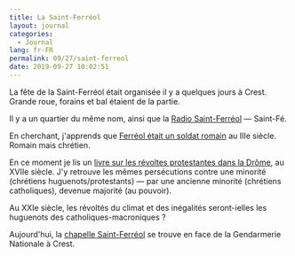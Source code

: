 ```yaml
---
title: La Saint-Ferréol
layout: journal
categories:
  - Journal
lang: fr-FR
permalink: 09/27/saint-ferreol
date: 2019-09-27 10:02:51
---
```


La fête de la Saint-Ferréol était organisée il y a quelques jours à Crest. Grande roue, forains et bal étaient de la partie.

Il y a un quartier du même nom, ainsi que la [Radio Saint-Ferréol](http://radiosaintfe.com) — Saint-Fé.

En cherchant, j'apprends que [Ferréol était un soldat romain](https://nominis.cef.fr/contenus/saint/1873/Saint-Ferreol.html)  au IIIe siècle. Romain mais chrétien.

En ce moment je lis un [livre sur les révoltes protestantes dans la Drôme](https://cartepatrimoine.ladrome.fr/notice-1836), au XVIIe siècle. J'y retrouve les mêmes persécutions contre une minorité (chrétiens huguenots/protestants) — par une ancienne minorité (chrétiens catholiques), devenue majorité (au pouvoir).

Au XXIe siècle, les révoltés du climat et des inégalités seront-ielles les huguenots des catholiques-macroniques ?

Aujourd'hui, la [chapelle Saint-Ferréol](https://www.librairiejeancalvin.fr/index.php/ljc/Publications/ISABEAU-VINCENT_22013) se trouve en face de la Gendarmerie Nationale à Crest.